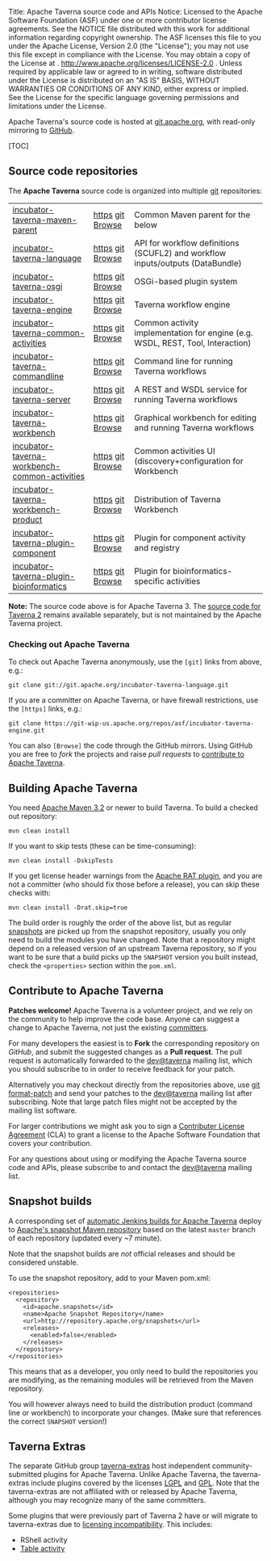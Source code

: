 Title:     Apache Taverna source code and APIs
Notice:    Licensed to the Apache Software Foundation (ASF) under one
           or more contributor license agreements.  See the NOTICE file
           distributed with this work for additional information
           regarding copyright ownership.  The ASF licenses this file
           to you under the Apache License, Version 2.0 (the
           "License"); you may not use this file except in compliance
           with the License.  You may obtain a copy of the License at
           .
             http://www.apache.org/licenses/LICENSE-2.0
           .
           Unless required by applicable law or agreed to in writing,
           software distributed under the License is distributed on an
           "AS IS" BASIS, WITHOUT WARRANTIES OR CONDITIONS OF ANY
           KIND, either express or implied.  See the License for the
           specific language governing permissions and limitations
           under the License.

Apache Taverna's source code is hosted at [git.apache.org](http://git.apache.org/), with read-only mirroring to 
[GitHub](https://github.com/apache/?query=taverna-).

[TOC]


## Source code repositories

The <strong>Apache Taverna</strong> source code is organized into multiple [git](http://www.git-scm.com/) repositories:


<table class="table table-hover">
<tr><td><a href="https://github.com/apache/incubator-taverna-maven-parent">incubator-taverna-maven-parent</a> 
    <td><a class="btn btn-default" href="https://git-wip-us.apache.org/repos/asf/incubator-taverna-maven-parent.git">https</a> 
    <a class="btn btn-default" href="git://git.apache.org/incubator-taverna-maven-parent.git">git</a> 
    <a class="btn btn-primary" href="https://github.com/apache/incubator-taverna-maven-parent">Browse</a>
    <td>Common Maven parent for the below</tr>
<tr><td><a href="https://github.com/apache/incubator-taverna-language">incubator-taverna-language</a> 
    <td><a class="btn btn-default" href="https://git-wip-us.apache.org/repos/asf/incubator-taverna-language.git">https</a> 
    <a class="btn btn-default" href="git://git.apache.org/incubator-taverna-language.git">git</a> 
    <a class="btn btn-primary" href="https://github.com/apache/incubator-taverna-language">Browse</a>
      <td>API for workflow definitions (SCUFL2) and workflow inputs/outputs (DataBundle)</tr>
<tr><td><a href="https://github.com/apache/incubator-taverna-osgi">incubator-taverna-osgi</a> 
    <td><a class="btn btn-default" href="https://git-wip-us.apache.org/repos/asf/incubator-taverna-osgi.git">https</a> 
    <a class="btn btn-default" href="git://git.apache.org/incubator-taverna-osgi.git">git</a> 
    <a class="btn btn-primary" href="https://github.com/apache/incubator-taverna-osgi">Browse</a>
      <td>OSGi-based plugin system</tr>
<tr><td><a href="https://github.com/apache/incubator-taverna-engine">incubator-taverna-engine</a> 
    <td><a class="btn btn-default" href="https://git-wip-us.apache.org/repos/asf/incubator-taverna-engine.git">https</a> 
    <a class="btn btn-default" href="git://git.apache.org/incubator-taverna-engine.git">git</a> 
    <a class="btn btn-primary" href="https://github.com/apache/incubator-taverna-engine">Browse</a>
      <td>Taverna workflow engine</tr>
<tr><td><a href="https://github.com/apache/incubator-taverna-common-activities">incubator-taverna-common-activities</a>
    <td><a class="btn btn-default" href="https://git-wip-us.apache.org/repos/asf/incubator-taverna-common-activities.git">https</a> 
    <a class="btn btn-default" href="git://git.apache.org/incubator-taverna-common-activities.git">git</a> 
    <a class="btn btn-primary" href="https://github.com/apache/incubator-taverna-common-activities">Browse</a>
      <td>Common activity implementation for engine (e.g. WSDL, REST, Tool, Interaction)</tr>
<tr><td><a href="https://github.com/apache/incubator-taverna-commandline">incubator-taverna-commandline</a> 
    <td><a class="btn btn-default" href="https://git-wip-us.apache.org/repos/asf/incubator-taverna-commandline.git">https</a> 
    <a class="btn btn-default" href="git://git.apache.org/incubator-taverna-commandline.git">git</a> 
    <a class="btn btn-primary" href="https://github.com/apache/incubator-taverna-commandline">Browse</a>
      <td>Command line for running Taverna workflows</tr>
<tr><td><a href="https://github.com/apache/incubator-taverna-server">incubator-taverna-server</a> 
    <td><a class="btn btn-default" href="https://git-wip-us.apache.org/repos/asf/incubator-taverna-server.git">https</a> 
    <a class="btn btn-default" href="git://git.apache.org/incubator-taverna-server.git">git</a> 
    <a class="btn btn-primary" href="https://github.com/apache/incubator-taverna-server">Browse</a>
      <td>A REST and WSDL service for running Taverna workflows</tr>
<tr><td><a href="https://github.com/apache/incubator-taverna-workbench">incubator-taverna-workbench</a> 
    <td><a class="btn btn-default" href="https://git-wip-us.apache.org/repos/asf/incubator-taverna-workbench.git">https</a> 
    <a class="btn btn-default" href="git://git.apache.org/incubator-taverna-workbench.git">git</a> 
    <a class="btn btn-primary" href="https://github.com/apache/incubator-taverna-workbench">Browse</a>
      <td>Graphical workbench for editing and running Taverna workflows</tr>
<tr><td><a href="https://github.com/apache/incubator-taverna-workbench-common-activities">incubator-taverna-workbench-common-activities</a>
    <td><a class="btn btn-default" href="https://git-wip-us.apache.org/repos/asf/incubator-taverna-workbench-common-activities.git">https</a> 
    <a class="btn btn-default" href="git://git.apache.org/incubator-taverna-workbench-common-activities.git">git</a> 
    <a class="btn btn-primary" href="https://github.com/apache/incubator-taverna-workbench-common-activities">Browse</a> 
      <td>Common activities UI (discovery+configuration for Workbench</tr>
<tr><td><a href="https://github.com/apache/incubator-taverna-workbench-product">incubator-taverna-workbench-product</a> 
    <td><a class="btn btn-default" href="https://git-wip-us.apache.org/repos/asf/incubator-taverna-workbench-product.git">https</a> 
    <a class="btn btn-default" href="git://git.apache.org/incubator-taverna-workbench-product.git">git</a> 
    <a class="btn btn-primary" href="https://github.com/apache/incubator-taverna-workbench-product">Browse</a>
      <td>Distribution of Taverna Workbench</tr>
<tr><td><a href="https://github.com/apache/incubator-taverna-plugin-component">incubator-taverna-plugin-component</a>
    <td><a class="btn btn-default" href="https://git-wip-us.apache.org/repos/asf/incubator-taverna-plugin-component.git">https</a> 
    <a class="btn btn-default" href="git://git.apache.org/incubator-taverna-plugin-component.git">git</a> 
    <a class="btn btn-primary" href="https://github.com/apache/incubator-taverna-plugin-component">Browse</a> 
      <td>Plugin for component activity and registry</tr>
<tr><td><a href="https://github.com/apache/incubator-taverna-plugin-bioinformatics">incubator-taverna-plugin-bioinformatics</a> 
    <td><a class="btn btn-default" href="https://git-wip-us.apache.org/repos/asf/incubator-taverna-plugin-bioinformatics.git">https</a> 
    <a class="btn btn-default" href="git://git.apache.org/incubator-taverna-plugin-bioinformatics.git">git</a> 
    <a class="btn btn-primary" href="https://github.com/apache/incubator-taverna-plugin-bioinformatics">Browse</a>
      <td>Plugin for bioinformatics-specific activities</tr>
</table>



<div class="alert alert-warning" role="alert"><p><span class="glyphicon glyphicon-warning-sign" aria-hidden="true"></span>
  <strong>Note:</strong>
The source code above is for Apache Taverna 3.
The <a href="https://github.com/taverna/">source code for Taverna 2</a> 
remains available separately, but is not maintained by the Apache Taverna project.
</div>



### Checking out Apache Taverna

To check out Apache Taverna anonymously, use the `[git]` links from above, e.g.:

    git clone git://git.apache.org/incubator-taverna-language.git

If you are a committer on Apache Taverna, or have firewall restrictions, use the `[https]` links, e.g.:

    git clone https://git-wip-us.apache.org/repos/asf/incubator-taverna-engine.git

You can also `[Browse]` the code through the GitHub mirrors. 
Using GitHub you are free to *fork* the projects and raise *pull requests* to 
[contribute to Apache Taverna](#contribute-to-apache-taverna).



## Building Apache Taverna

You need [Apache Maven 3.2](https://maven.apache.org/download.html) or newer to build Taverna. 
To build a checked out repository:

    mvn clean install

If you want to skip tests (these can be time-consuming):

    mvn clean install -DskipTests

If you get license header warnings from the 
[Apache RAT plugin](https://creadur.apache.org/rat/apache-rat-plugin/), 
and you are not a committer (who should fix those before a release),
you can skip these checks with:

    mvn clean install -Drat.skip=true

The build order is roughly the order of the above list, but as regular 
[snapshots](#snapshot-builds) are picked up from the snapshot repository, 
usually you only need to build the modules you have changed. 
Note that a repository might depend on a released version of an upstream Taverna
repository, so if you want to be sure that a build picks up the `SNAPSHOT` version 
you built instead, check the `<properties>` section within the `pom.xml`.


## Contribute to Apache Taverna

**Patches welcome!** Apache Taverna is a volunteer project, and we rely on the community to help
improve the code base. Anyone can suggest a change to Apache Taverna, not just the existing [committers](/about/).

For many developers the easiest is to **Fork** the corresponding repository on *GitHub*, and submit the suggested 
changes as a **Pull request**. The pull request is automatically forwarded to the 
[dev@taverna](http://mail-archives.apache.org/mod_mbox/taverna-dev/) mailing list, which you 
should subscribe to in order to receive feedback for your patch.

Alternatively you may checkout directly from the repositories above,
use [git format-patch](https://www.kernel.org/pub/software/scm/git/docs/git-format-patch.html) 
and send your patches to the [dev@taverna](http://mail-archives.apache.org/mod_mbox/taverna-dev/)
mailing list after subscribing. Note that large patch files might not be accepted by
the mailing list software.

For larger contributions we might ask you to sign a 
[Contributer License Agreement](https://www.apache.org/licenses/#clas) (CLA) to grant a license to 
the Apache Software Foundation that covers your contribution. 

For any questions about using or modifying the Apache Taverna source code and APIs, 
please subscribe to and contact the [dev@taverna](http://mail-archives.apache.org/mod_mbox/taverna-dev/) mailing list.


## Snapshot builds

A corresponding set of [automatic Jenkins builds for Apache Taverna](https://builds.apache.org/user/stain/my-views/view/taverna/) deploy to  [Apache's snapshot Maven repository](http://repository.apache.org/snapshots/org/apache/taverna/)
based on the latest `master` branch of each repository (updated every ~7 minute).

Note that the snapshot builds are *not* official releases and should be considered unstable.

To use the snapshot repository, add to your Maven pom.xml:


    <repositories>
      <repository>
        <id>apache.snapshots</id>
        <name>Apache Snapshot Repository</name>
        <url>http://repository.apache.org/snapshots</url>
        <releases>
          <enabled>false</enabled>
        </releases>
      </repository>
    </repositories>

This means that as a developer, you only need to build the repositories you are modifying, as the remaining modules will be retrieved from the Maven repository. 

You will however always need to build the distribution product (command line or workbench) to incorporate your changes. (Make sure that references the correct <code>SNAPSHOT</code> version!)




## Taverna Extras

The separate GitHub group [taverna-extras](https://github.com/taverna-extras) host independent community-submitted plugins for Apache Taverna. 
Unlike Apache Taverna, the taverna-extras include plugins covered by the licenses [LGPL](https://www.gnu.org/licenses/lgpl.html) and [GPL](https://www.gnu.org/licenses/gpl.html).
Note that the taverna-extras are not affiliated with or released by Apache Taverna, although you may recognize many of the same committers.

Some plugins that were previously part of Taverna 2 have or will migrate to taverna-extras due to [licensing incompatibility](http://dev.mygrid.org.uk/wiki/display/developer/Third-party+licenses). This includes:

* RShell activity
* [Table activity](https://github.com/taverna-extras/table-activity)

